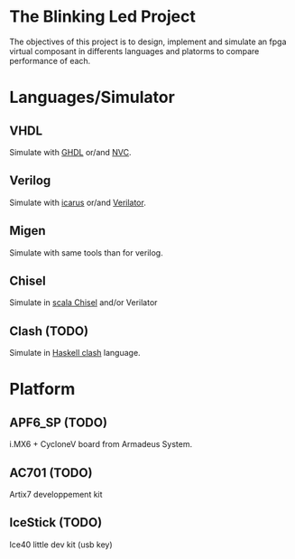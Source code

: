 The Blinking Led Project
========================

The objectives of this project is to design, implement and simulate an fpga virtual composant in
differents languages and platorms to compare performance of each.

Languages/Simulator
===============
VHDL
----
Simulate with [GHDL](http://ghdl.free.fr/) or/and [NVC](https://github.com/nickg/nvc).

Verilog
-------
Simulate with [icarus](http://iverilog.icarus.com/) or/and [Verilator](https://www.veripool.org/wiki/verilator).

Migen
-----

Simulate with same tools than for verilog.

Chisel
------

Simulate in [scala Chisel](https://chisel.eecs.berkeley.edu/) and/or Verilator

Clash (TODO)
-------

Simulate in [Haskell clash](http://www.clash-lang.org/) language.

Platform
========

APF6_SP (TODO)
--------------

i.MX6 + CycloneV board from Armadeus System.

AC701 (TODO)
------------

Artix7 developpement kit

IceStick (TODO)
---------------

Ice40 little dev kit (usb key)
